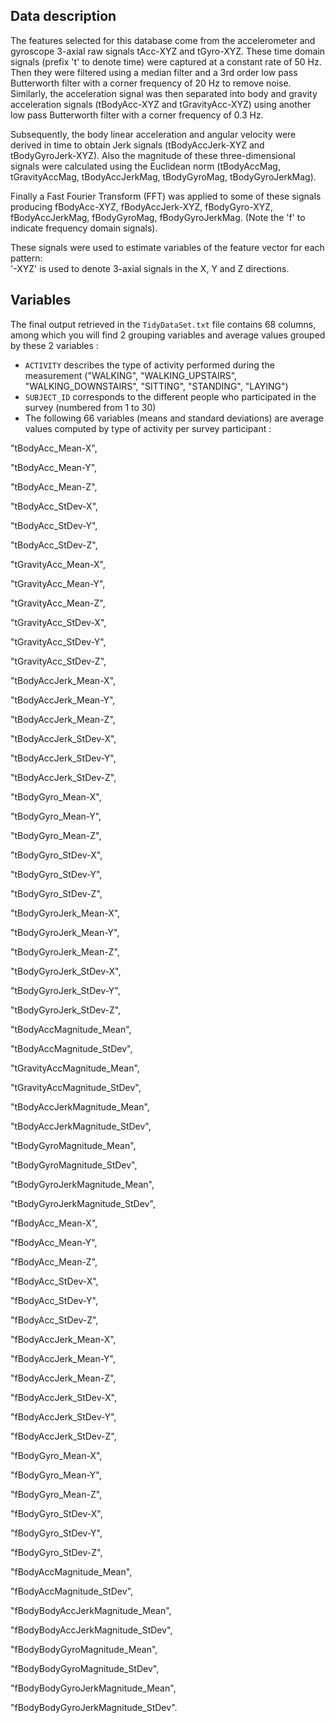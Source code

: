 ## Data description

The features selected for this database come from the accelerometer and gyroscope 3-axial raw signals tAcc-XYZ and tGyro-XYZ. These time domain signals (prefix 't' to denote time) were captured at a constant rate of 50 Hz. Then they were filtered using a median filter and a 3rd order low pass Butterworth filter with a corner frequency of 20 Hz to remove noise. Similarly, the acceleration signal was then separated into body and gravity acceleration signals (tBodyAcc-XYZ and tGravityAcc-XYZ) using another low pass Butterworth filter with a corner frequency of 0.3 Hz. 

Subsequently, the body linear acceleration and angular velocity were derived in time to obtain Jerk signals (tBodyAccJerk-XYZ and tBodyGyroJerk-XYZ). Also the magnitude of these three-dimensional signals were calculated using the Euclidean norm (tBodyAccMag, tGravityAccMag, tBodyAccJerkMag, tBodyGyroMag, tBodyGyroJerkMag). 

Finally a Fast Fourier Transform (FFT) was applied to some of these signals producing fBodyAcc-XYZ, fBodyAccJerk-XYZ, fBodyGyro-XYZ, fBodyAccJerkMag, fBodyGyroMag, fBodyGyroJerkMag. (Note the 'f' to indicate frequency domain signals). 

These signals were used to estimate variables of the feature vector for each pattern:  
'-XYZ' is used to denote 3-axial signals in the X, Y and Z directions.

## Variables

The final output retrieved in the `TidyDataSet.txt` file contains 68 columns, among which you will find 2 grouping variables and average values grouped by these 2 variables :
* `ACTIVITY` describes the type of activity performed during the measurement ("WALKING", "WALKING_UPSTAIRS", "WALKING_DOWNSTAIRS", "SITTING", "STANDING", "LAYING")
* `SUBJECT_ID` corresponds to the different people who participated in the survey (numbered from 1 to 30)
*  The following 66 variables (means and standard deviations) are average values computed by type of activity per survey participant :

"tBodyAcc_Mean-X",

"tBodyAcc_Mean-Y",

"tBodyAcc_Mean-Z",

"tBodyAcc_StDev-X",

"tBodyAcc_StDev-Y",

"tBodyAcc_StDev-Z",

"tGravityAcc_Mean-X",

"tGravityAcc_Mean-Y",

"tGravityAcc_Mean-Z",

"tGravityAcc_StDev-X",

"tGravityAcc_StDev-Y",

"tGravityAcc_StDev-Z",

"tBodyAccJerk_Mean-X",

"tBodyAccJerk_Mean-Y",

"tBodyAccJerk_Mean-Z",

"tBodyAccJerk_StDev-X",

"tBodyAccJerk_StDev-Y",

"tBodyAccJerk_StDev-Z",

"tBodyGyro_Mean-X",

"tBodyGyro_Mean-Y",

"tBodyGyro_Mean-Z",

"tBodyGyro_StDev-X",

"tBodyGyro_StDev-Y",

"tBodyGyro_StDev-Z",

"tBodyGyroJerk_Mean-X",

"tBodyGyroJerk_Mean-Y",

"tBodyGyroJerk_Mean-Z",

"tBodyGyroJerk_StDev-X",

"tBodyGyroJerk_StDev-Y",

"tBodyGyroJerk_StDev-Z",

"tBodyAccMagnitude_Mean",

"tBodyAccMagnitude_StDev",

"tGravityAccMagnitude_Mean",

"tGravityAccMagnitude_StDev",

"tBodyAccJerkMagnitude_Mean",

"tBodyAccJerkMagnitude_StDev",

"tBodyGyroMagnitude_Mean",

"tBodyGyroMagnitude_StDev",

"tBodyGyroJerkMagnitude_Mean",

"tBodyGyroJerkMagnitude_StDev",

"fBodyAcc_Mean-X",

"fBodyAcc_Mean-Y",

"fBodyAcc_Mean-Z",

"fBodyAcc_StDev-X",

"fBodyAcc_StDev-Y",

"fBodyAcc_StDev-Z",

"fBodyAccJerk_Mean-X",

"fBodyAccJerk_Mean-Y",

"fBodyAccJerk_Mean-Z",

"fBodyAccJerk_StDev-X",

"fBodyAccJerk_StDev-Y",

"fBodyAccJerk_StDev-Z",

"fBodyGyro_Mean-X",

"fBodyGyro_Mean-Y",

"fBodyGyro_Mean-Z",

"fBodyGyro_StDev-X",

"fBodyGyro_StDev-Y",

"fBodyGyro_StDev-Z",

"fBodyAccMagnitude_Mean",

"fBodyAccMagnitude_StDev",

"fBodyBodyAccJerkMagnitude_Mean",

"fBodyBodyAccJerkMagnitude_StDev",

"fBodyBodyGyroMagnitude_Mean",

"fBodyBodyGyroMagnitude_StDev",

"fBodyBodyGyroJerkMagnitude_Mean",

"fBodyBodyGyroJerkMagnitude_StDev".
